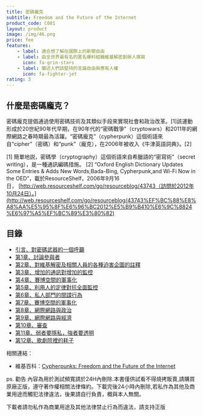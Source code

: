 ```yaml
---
title: 密碼龐克
subtitle: Freedom and the Future of the Internet
product_code: C001
layout: product
image: /img/46.png
price: fee
features:
    - label: 適合想了解在國際上的新聞自由
    - label: 由全世界最有名的匿名爆料組織維基解密創辦人撰寫
      icon: fa-grin-stars
    - label: 闡述人們該堅持的言論自由與應有人權
      icon: fa-fighter-jet
rating: 3
---
```


## 什麼是密碼龐克？

密碼龐克提倡通過使用密碼技術及其類似手段來實現社會和政治改革。[1]該運動形成於20世紀90年代早期，在90年代的“密碼戰爭”（cryptowars）和2011年的網際網路之春時期最為活躍。“密碼龐克”（cypherpunk）這個術語來自“cipher”（密碼）和“punk”（龐克），在2006年被收入《牛津英語詞典》。[2]

[1] 簡單地説，密碼學（cryptography）這個術語來自希臘語的“密寫術”（secret writing），是一種通訊編碼措施。 [2] “Oxford English Dictionary Updates Some Entries & Adds New Words;Bada-Bing, Cypherpunk,and Wi-Fi Now in the OED”，載於ResourceShelf，2006年9月16日， [http://web.resourceshelf.com/go/resourceblog/43743（訪問於2012年10月24日）。](http://web.resourceshelf.com/go/resourceblog/43743%EF%BC%88%E8%A8%AA%E5%95%8F%E6%96%BC2012%E5%B9%B410%E6%9C%8824%E6%97%A5%EF%BC%89%E3%80%82)

## 目錄

* [引言、對密碼武器的一個呼籲](https://github.com/cypherpunks-core/cyherpunksbook_zh/blob/master/%E5%BC%95%E8%A8%80%E3%80%81%E5%B0%8D%E5%AF%86%E7%A2%BC%E6%AD%A6%E5%99%A8%E7%9A%84%E4%B8%80%E5%80%8B%E5%91%BC%E7%B1%B2.md)
* [第1章、討論參與者](https://github.com/cypherpunks-core/cyherpunksbook_zh/blob/master/%E7%AC%AC1%E7%AB%A0.md)
* [第2章、對維基解密及相關人員的各種迫害企圖的註釋](https://github.com/cypherpunks-core/cyherpunksbook_zh/blob/master/%E7%AC%AC2%E7%AB%A0.md)
* [第3章、增加的通訊對增加的監控](https://github.com/cypherpunks-core/cyherpunksbook_zh/blob/master/%E7%AC%AC3%E7%AB%A0.md)
* [第4章、賽博空間的軍事化](https://github.com/cypherpunks-core/cyherpunksbook_zh/blob/master/%E7%AC%AC4%E7%AB%A0.md)
* [第5章、利用人的定律對抗全面監控](https://github.com/cypherpunks-core/cyherpunksbook_zh/blob/master/%E7%AC%AC5%E7%AB%A0.md)
* [第6章、私人部門的間諜行為](https://github.com/cypherpunks-core/cyherpunksbook_zh/blob/master/%E7%AC%AC6%E7%AB%A0.md)
* [第7章、賽博空間的軍事化](https://github.com/cypherpunks-core/cyherpunksbook_zh/blob/master/%E7%AC%AC7%E7%AB%A0.md)
* [第8章、網際網路與政治](https://github.com/cypherpunks-core/cyherpunksbook_zh/blob/master/%E7%AC%AC8%E7%AB%A0.md)
* [第9章、網際網路與經濟](https://github.com/cypherpunks-core/cyherpunksbook_zh/blob/master/%E7%AC%AC9%E7%AB%A0.md)
* [第10章、審查](https://github.com/cypherpunks-core/cyherpunksbook_zh/blob/master/%E7%AC%AC10%E7%AB%A0.md)
* [第11章、弱者要隱私，強者要透明](https://github.com/cypherpunks-core/cyherpunksbook_zh/blob/master/%E7%AC%AC11%E7%AB%A0.md)
* [第12章、歌劇院裡的耗子](https://github.com/cypherpunks-core/cyherpunksbook_zh/blob/master/%E7%AC%AC12%E7%AB%A0.md)

相關連結：

* 維基百科：[Cypherpunks: Freedom and the Future of the Internet](https://zh.wikipedia.org/wiki/%E5%8A%A0%E5%AF%86%E6%9C%8B%E5%85%8B)

ps. 勸告 內容為用於測試頻寬請於24H內刪除.本書僅供試看不得燒拷販賣,請購買原廠正版，遵守著作權相關法律條約。下載完後24小時內刪除,若私作為其他及商業用途而觸犯法律違法，後果請自行負責，概與本人無關。

下載者請勿私作為商業用途及其他法律禁止行為而違法，請支持正版 